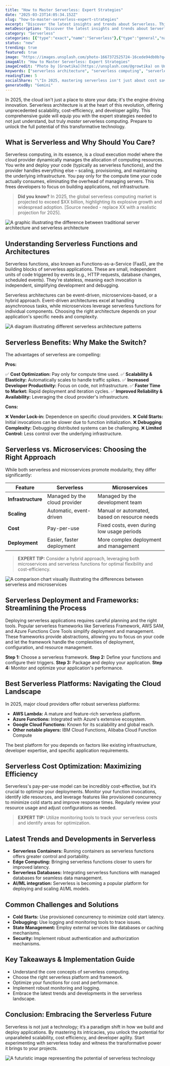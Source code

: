 ```yaml
---
title: "How to Master Serverless: Expert Strategies"
date: "2025-03-23T14:05:34.152Z"
slug: "how-to-master-serverless-expert-strategies"
excerpt: "Discover the latest insights and trends about Serverless. This comprehensive guide covers everything you need to know about Serverless in 2025."
metaDescription: "Discover the latest insights and trends about Serverless. This comprehensive guide covers everything you need to know about Serverless in 2025."
category: "Serverless"
categories: [{"type":"exact","name":"Serverless"},{"type":"general","name":"Cloud Computing"},{"type":"medium","name":"Software Engineering"},{"type":"specific","name":"Microservices"},{"type":"niche","name":"Function as a Service"}]
status: "new"
trending: true
featured: true
image: "https://images.unsplash.com/photo-1667372525724-16cede94db0b?q=85&w=1200&fit=max&fm=webp&auto=compress"
imageAlt: "How to Master Serverless: Expert Strategies"
imageCredit: "Photo by [Growtika](https://unsplash.com/@growtika) on Unsplash"
keywords: ["serverless architecture", "serverless computing", "serverless functions", "what is serverless", "serverless benefits", "serverless vs microservices", "serverless deployment", "serverless frameworks", "best serverless platforms", "serverless cost optimization"]
readingTime: 5
socialShare: "\"In 2025, mastering serverless isn't just about cost savings; it's about unlocking unprecedented developer agility and pushing the boundaries of what's possible in the cloud.\""
generatedBy: "Gemini"
---
```




In 2025, the cloud isn't just a place to store your data; it's the engine driving innovation.  Serverless architecture is at the heart of this revolution, offering unprecedented scalability, cost-efficiency, and developer agility. This comprehensive guide will equip you with the expert strategies needed to not just understand, but truly *master* serverless computing.  Prepare to unlock the full potential of this transformative technology.

## What is Serverless and Why Should You Care?

Serverless computing, in its essence, is a cloud execution model where the cloud provider dynamically manages the allocation of computing resources. You write and deploy your code (typically as serverless functions), and the provider handles everything else – scaling, provisioning, and maintaining the underlying infrastructure.  You pay only for the compute time your code actually consumes, eliminating the overhead of managing servers.  This frees developers to focus on building applications, not infrastructure.

> **Did you know?** In 2025, the global serverless computing market is projected to exceed \$XX billion, highlighting its explosive growth and widespread adoption. [Source needed - replace XX with a realistic projection for 2025].

![A graphic illustrating the difference between traditional server architecture and serverless architecture](https://images.unsplash.com/photo-1667372525724-16cede94db0b?q=85&w=1200&fit=max&fm=webp&auto=compress)

## Understanding Serverless Functions and Architectures

Serverless functions, also known as Functions-as-a-Service (FaaS), are the building blocks of serverless applications. These are small, independent units of code triggered by events (e.g., HTTP requests, database changes, scheduled events).  They're stateless, meaning each invocation is independent, simplifying development and debugging.

Serverless architectures can be event-driven, microservices-based, or a hybrid approach. Event-driven architectures excel at handling asynchronous tasks, while microservices leverage serverless functions for individual components. Choosing the right architecture depends on your application's specific needs and complexity.

![A diagram illustrating different serverless architecture patterns](https://images.unsplash.com/photo-1667372525747-0268cfbc7c17?q=85&w=1200&fit=max&fm=webp&auto=compress)

## Serverless Benefits: Why Make the Switch?

The advantages of serverless are compelling:

**Pros:**

✅ **Cost Optimization:** Pay only for compute time used.
✅ **Scalability & Elasticity:** Automatically scales to handle traffic spikes.
✅ **Increased Developer Productivity:** Focus on code, not infrastructure.
✅ **Faster Time to Market:** Rapid deployment and iteration cycles.
✅ **Improved Reliability & Availability:** Leveraging the cloud provider's infrastructure.

**Cons:**

❌ **Vendor Lock-in:** Dependence on specific cloud providers.
❌ **Cold Starts:** Initial invocations can be slower due to function initialization.
❌ **Debugging Complexity:** Debugging distributed systems can be challenging.
❌ **Limited Control:** Less control over the underlying infrastructure.

## Serverless vs. Microservices: Choosing the Right Approach

While both serverless and microservices promote modularity, they differ significantly:

| Feature          | Serverless                               | Microservices                                  |
|-----------------|-------------------------------------------|-----------------------------------------------|
| **Infrastructure** | Managed by the cloud provider             | Managed by the development team                |
| **Scaling**       | Automatic, event-driven                    | Manual or automated, based on resource needs   |
| **Cost**          | Pay-per-use                               | Fixed costs, even during low usage periods      |
| **Deployment**    | Easier, faster deployment                  | More complex deployment and management          |

> **EXPERT TIP:** Consider a hybrid approach, leveraging both microservices and serverless functions for optimal flexibility and cost-efficiency.

![A comparison chart visually illustrating the differences between serverless and microservices](https://images.unsplash.com/photo-1667372525822-d226d23018dc?q=85&w=1200&fit=max&fm=webp&auto=compress)

## Serverless Deployment and Frameworks: Streamlining the Process

Deploying serverless applications requires careful planning and the right tools. Popular serverless frameworks like Serverless Framework, AWS SAM, and Azure Functions Core Tools simplify deployment and management.  These frameworks provide abstractions, allowing you to focus on your code and let the framework handle the complexities of deployment, configuration, and resource management.

**Step 1:** Choose a serverless framework.
**Step 2:** Define your functions and configure their triggers.
**Step 3:** Package and deploy your application.
**Step 4:** Monitor and optimize your application's performance.

## Best Serverless Platforms: Navigating the Cloud Landscape

In 2025, major cloud providers offer robust serverless platforms:

* **AWS Lambda:** A mature and feature-rich serverless platform.
* **Azure Functions:** Integrated with Azure's extensive ecosystem.
* **Google Cloud Functions:** Known for its scalability and global reach.
* **Other notable players:**  IBM Cloud Functions, Alibaba Cloud Function Compute

The best platform for you depends on factors like existing infrastructure, developer expertise, and specific application requirements.

## Serverless Cost Optimization: Maximizing Efficiency

Serverless's pay-per-use model can be incredibly cost-effective, but it’s crucial to optimize your deployments.  Monitor your function invocations, identify idle resources, and leverage features like provisioned concurrency to minimize cold starts and improve response times.  Regularly review your resource usage and adjust configurations as needed.

> **EXPERT TIP:** Utilize monitoring tools to track your serverless costs and identify areas for optimization.

## Latest Trends and Developments in Serverless

* **Serverless Containers:** Running containers as serverless functions offers greater control and portability.
* **Edge Computing:** Bringing serverless functions closer to users for improved latency.
* **Serverless Databases:** Integrating serverless functions with managed databases for seamless data management.
* **AI/ML integration:** Serverless is becoming a popular platform for deploying and scaling AI/ML models.

## Common Challenges and Solutions

* **Cold Starts:**  Use provisioned concurrency to minimize cold start latency.
* **Debugging:** Use logging and monitoring tools to trace issues.
* **State Management:**  Employ external services like databases or caching mechanisms.
* **Security:** Implement robust authentication and authorization mechanisms.

## Key Takeaways & Implementation Guide

* Understand the core concepts of serverless computing.
* Choose the right serverless platform and framework.
* Optimize your functions for cost and performance.
* Implement robust monitoring and logging.
* Embrace the latest trends and developments in the serverless landscape.

## Conclusion: Embracing the Serverless Future

Serverless is not just a technology; it’s a paradigm shift in how we build and deploy applications.  By mastering its intricacies, you unlock the potential for unparalleled scalability, cost efficiency, and developer agility.  Start experimenting with serverless today and witness the transformative power it brings to your projects.

![A futuristic image representing the potential of serverless technology](https://images.unsplash.com/photo-1668854096791-df5455fb60ee?q=85&w=1200&fit=max&fm=webp&auto=compress)
